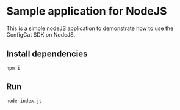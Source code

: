 # Sample application for NodeJS

This is a simple nodeJS application to demonstrate how to use the ConfigCat SDK on NodeJS.

## Install dependencies

```
npm i
```

## Run 

```
node index.js
```